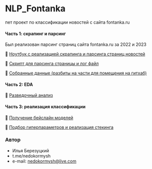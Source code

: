 # NLP_Fontanka
пет проект по классификации новостей с сайта fontanka.ru

#### Часть 1: скрапинг и парсинг

Был реализован парсинг страниц сайта fontanka.ru за 2022 и 2023

🔭 [Ноутбук с реализацией скрапинга и парсинга страниц новостей](https://github.com/nedokormysh/NLP_Fontanka/blob/main/notebooks/Pymagic_scraping_parsing.ipynb)

📣 [Скрипт для парсинга страницы и лог файл](https://github.com/nedokormysh/NLP_Fontanka/tree/main/parsing)

💾 [Собранные данные (разбиты на части для помещения на гитхаб)](https://github.com/nedokormysh/NLP_Fontanka/tree/main/data)

#### Часть 2: EDA

🚩 [Разведочный анализ](https://github.com/nedokormysh/NLP_Fontanka/blob/main/Pymagic_EDA.ipynb)

#### Часть 3: реализация классификации

🔹 [Получение бейслайн моделей](https://github.com/nedokormysh/NLP_Fontanka/blob/main/Pymagic_baseline.ipynb)

🔸 [Подбор гиперпараметров и реализация стекинга](https://github.com/nedokormysh/NLP_Fontanka/blob/main/Pymagic_tuning.ipynb)

### Автор 
* Илья Березуцкий
* t.me/nedokormysh
* e-mail: nedokormysh@live.com
